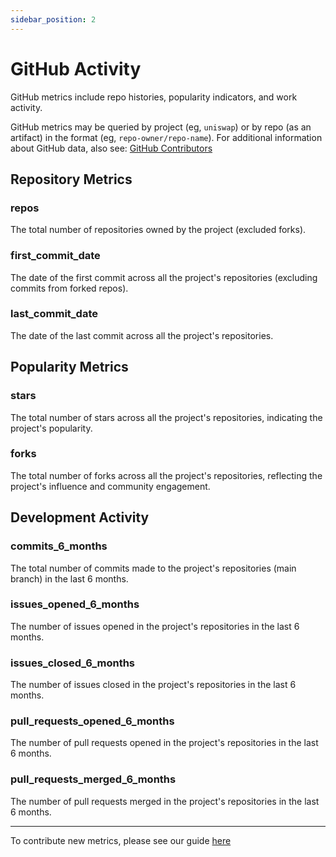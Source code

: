```yaml
---
sidebar_position: 2
---
```


# GitHub Activity

GitHub metrics include repo histories, popularity indicators, and work activity.

GitHub metrics may be queried by project (eg, `uniswap`) or by repo (as an artifact) in the format (eg, `repo-owner/repo-name`). For additional information about GitHub data, also see: [GitHub Contributors](./github_contributors)

## Repository Metrics

### repos

The total number of repositories owned by the project (excluded forks).

### first_commit_date

The date of the first commit across all the project's repositories (excluding commits from forked repos).

### last_commit_date

The date of the last commit across all the project's repositories.

## Popularity Metrics

### stars

The total number of stars across all the project's repositories, indicating the project's popularity.

### forks

The total number of forks across all the project's repositories, reflecting the project's influence and community engagement.

## Development Activity

### commits_6_months

The total number of commits made to the project's repositories (main branch) in the last 6 months.

### issues_opened_6_months

The number of issues opened in the project's repositories in the last 6 months.

### issues_closed_6_months

The number of issues closed in the project's repositories in the last 6 months.

### pull_requests_opened_6_months

The number of pull requests opened in the project's repositories in the last 6 months.

### pull_requests_merged_6_months

The number of pull requests merged in the project's repositories in the last 6 months.

---

To contribute new metrics, please see our guide [here](../../contribute/transform/create-impact-metrics)
